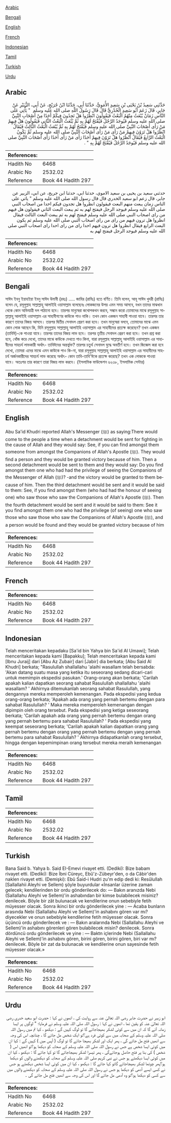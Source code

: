 [Arabic](#arabic)

[Bengali](#bengali)

[English](#english)

[French](#french)

[Indonesian](#indonesian)

[Tamil](#tamil)

[Turkish](#turkish)

[Urdu](#urdu)

## Arabic


<div dir="rtl" lang="ar" style={{fontSize:'larger',backgroundColor:'#f8f9fa',padding:20}}>
حَدَّثَنِي سَعِيدُ بْنُ يَحْيَى بْنِ سَعِيدٍ الأُمَوِيُّ، حَدَّثَنَا أَبِي، حَدَّثَنَا ابْنُ جُرَيْجٍ، عَنْ أَبِي، الزُّبَيْرِ عَنْ جَابِرٍ، قَالَ زَعَمَ أَبُو سَعِيدٍ الْخُدْرِيُّ قَالَ قَالَ رَسُولُ اللَّهِ صلى الله عليه وسلم ‏ "‏ يَأْتِي عَلَى النَّاسِ زَمَانٌ يُبْعَثُ مِنْهُمُ الْبَعْثُ فَيَقُولُونَ انْظُرُوا هَلْ تَجِدُونَ فِيكُمْ أَحَدًا مِنْ أَصْحَابِ النَّبِيِّ صلى الله عليه وسلم فَيُوجَدُ الرَّجُلُ فَيُفْتَحُ لَهُمْ بِهِ ثُمَّ يُبْعَثُ الْبَعْثُ الثَّانِي فَيَقُولُونَ هَلْ فِيهِمْ مَنْ رَأَى أَصْحَابَ النَّبِيِّ صلى الله عليه وسلم فَيُفْتَحُ لَهُمْ بِهِ ثُمَّ يُبْعَثُ الْبَعْثُ الثَّالِثُ فَيُقَالُ انْظُرُوا هَلْ تَرَوْنَ فِيهِمْ مَنْ رَأَى مَنْ رَأَى أَصْحَابَ النَّبِيِّ صلى الله عليه وسلم ثُمَّ يَكُونُ الْبَعْثُ الرَّابِعُ فَيُقَالُ انْظُرُوا هَلْ تَرَوْنَ فِيهِمْ أَحَدًا رَأَى مَنْ رَأَى أَحَدًا رَأَى أَصْحَابَ النَّبِيِّ صلى الله عليه وسلم فَيُوجَدُ الرَّجُلُ فَيُفْتَحُ لَهُمْ بِهِ ‏"‏ ‏.‏
</div>
<div style={{backgroundColor:'#f8f9fa',padding:20, marginBottom: 10}}><table> <thead> <tr> <th>References:</th> <th></th> </tr> </thead> <tbody><tr><td>Hadith No</td><td>6468</td></tr><tr><td>Arabic No</td><td>2532.02</td></tr><tr><td>Reference</td><td>Book 44 Hadith 297</td></tr></tbody></table></div>


<div dir="rtl" lang="ar" style={{fontSize:'larger',backgroundColor:'#f8f9fa',padding:20}}>
حدثني سعيد بن يحيى بن سعيد الاموي، حدثنا ابي، حدثنا ابن جريج، عن ابي، الزبير عن جابر، قال زعم ابو سعيد الخدري قال قال رسول الله صلى الله عليه وسلم " ياتي على الناس زمان يبعث منهم البعث فيقولون انظروا هل تجدون فيكم احدا من اصحاب النبي صلى الله عليه وسلم فيوجد الرجل فيفتح لهم به ثم يبعث البعث الثاني فيقولون هل فيهم من راى اصحاب النبي صلى الله عليه وسلم فيفتح لهم به ثم يبعث البعث الثالث فيقال انظروا هل ترون فيهم من راى من راى اصحاب النبي صلى الله عليه وسلم ثم يكون البعث الرابع فيقال انظروا هل ترون فيهم احدا راى من راى احدا راى اصحاب النبي صلى الله عليه وسلم فيوجد الرجل فيفتح لهم به
</div>
<div style={{backgroundColor:'#f8f9fa',padding:20, marginBottom: 10}}><table> <thead> <tr> <th>References:</th> <th></th> </tr> </thead> <tbody><tr><td>Hadith No</td><td>6468</td></tr><tr><td>Arabic No</td><td>2532.02</td></tr><tr><td>Reference</td><td>Book 44 Hadith 297</td></tr></tbody></table></div>

## Bengali


<div dir="ltr" lang="bn" style={{fontSize:'larger',backgroundColor:'#f8f9fa',padding:20}}>
সাঈদ ইবনু ইয়াহইয়া ইবনু সাঈদ উমাবী (রহঃ) ..... জাবির (রাযিঃ) হতে বর্ণিত। তিনি বলেন, আবূ সাঈদ খুদরী (রাযিঃ) বলেন যে, রসূলুল্লাহ সাল্লাল্লাহু আলাইহি ওয়াসাল্লাম বলেছেনঃ লোকজনের উপর এমন সময় আসবে, যখন তাদের মাঝখান থেকে কোন অভিযাত্রী দল পাঠানো হবে। তারপর মানুষেরা কথোপকথন করবে, সন্ধান করো তোমাদের মাঝে রসূলুল্লাহ সাল্লাল্লাহু আলাইহি ওয়াসাল্লাম এর সাহাবীগণের কাউকে পাও নাকি। তখন কোন একজন সাহাবী পাওয়া যাবে। তারপর তার কারণে তাদের বিজয় আসবে। তারপর দ্বিতীয় সেনাদল প্রেরণ করা হবে। তখন মানুষেরা বলবে, তোমাদের মাঝে এমন কোন লোক আছেন কি, যিনি রসূলুল্লাহ সাল্লাল্লাহু আলাইহি ওয়াসাল্লাম এর সাহাবীদের প্রত্যক্ষ করেছেন? তখন একজন (তাবিঈ)-কে পাওয়া যাবে। তারপর তাদের বিজয় লাভ হবে। তরপর তৃতীয় সেনাদল প্রেরণ করা হবে। তখন প্রশ্ন করা হবে, খোঁজ করে দেখো, তাদের মাঝে কাউকে দেখতে পাও কিনা, যারা রসূলুল্লাহ সাল্লাল্লাহু আলাইহি ওয়াসাল্লাম এর সাহাবীদের সাহচর্য লাভকারী অর্থাৎ- তাবিঈদের অন্তর্ভুক্ত? তারপর চতুর্থ সেনাদল যুদ্ধে অবতীর্ণ হবে। তখন জিজ্ঞেস করা হবে দেখো, তোমরা এদের মাঝে এমন কাউকে পাও কি-না, যারা রসূলুল্লাহ সাল্লাল্লাহু আলাইহি ওয়াসাল্লাম এর সাহাবীদের সাহচর্য অর্জনকারীদের সাহচর্য লাভ করেছে অর্থাৎ- কোন তাবি-তাবি'ঈকে প্রত্যক্ষ করেছে? তখন এক লোককে পাওয়া যাবে। অতঃপর তার কারণে তারা বিজয় লাভ করবে। (ইসলামিক ফাউন্ডেশন ৬২৩৮, ইসলামিক সেন্টার)
</div>
<div style={{backgroundColor:'#f8f9fa',padding:20, marginBottom: 10}}><table> <thead> <tr> <th>References:</th> <th></th> </tr> </thead> <tbody><tr><td>Hadith No</td><td>6468</td></tr><tr><td>Arabic No</td><td>2532.02</td></tr><tr><td>Reference</td><td>Book 44 Hadith 297</td></tr></tbody></table></div>

## English


<div dir="ltr" lang="en" style={{fontSize:'larger',backgroundColor:'#f8f9fa',padding:20}}>
Abu Sa'id Khudri reported Allah's Messenger (ﷺ) as saying:There would come to the people a time when a detachment would be sent for fighting in the cause of Allah and they would say: See, if you can find amongst them someone from amongst the Companions of Allah's Apostle (ﷺ). They would find a person and they would be granted victory because of him. Then a second detachment would be sent to them and they would say: Do you find amongst them one who had had the privilege of seeing the Companions of the Messenger of Allah (ﷺ)? -and the victory would be granted to them because of him. Then the third detachment would be sent and it would be said to them: See, if you find amongst them (who had had the honour of seeing one) who saw those who saw the Companions of Allah's Apostle (ﷺ). Then the fourth detachment would be sent and it would be said to them: See it you find amongst them one who had the privilege (of seeing) one who saw those who saw those who saw the Companions of Allah's Apostle (ﷺ), and a person would be found and they would be granted victory because of him
</div>
<div style={{backgroundColor:'#f8f9fa',padding:20, marginBottom: 10}}><table> <thead> <tr> <th>References:</th> <th></th> </tr> </thead> <tbody><tr><td>Hadith No</td><td>6468</td></tr><tr><td>Arabic No</td><td>2532.02</td></tr><tr><td>Reference</td><td>Book 44 Hadith 297</td></tr></tbody></table></div>

## French


<div dir="ltr" lang="fr" style={{fontSize:'larger',backgroundColor:'#f8f9fa',padding:20}}>

</div>
<div style={{backgroundColor:'#f8f9fa',padding:20, marginBottom: 10}}><table> <thead> <tr> <th>References:</th> <th></th> </tr> </thead> <tbody><tr><td>Hadith No</td><td>6468</td></tr><tr><td>Arabic No</td><td>2532.02</td></tr><tr><td>Reference</td><td>Book 44 Hadith 297</td></tr></tbody></table></div>

## Indonesian


<div dir="ltr" lang="id" style={{fontSize:'larger',backgroundColor:'#f8f9fa',padding:20}}>
Telah menceritakan kepadaku [Sa'id bin Yahya bin Sa'id Al Umawi]; Telah menceritakan kepada kami [Bapakku]; Telah menceritakan kepada kami [Ibnu Juraij] dari [Abu Az Zubair] dari [Jabir] dia berkata; [Abu Said Al Khudri] berkata; "Rasulullah shallallahu 'alaihi wasallam telah bersabda: 'Akan datang suatu masa yang ketika itu seseorang sedang dicari-cari untuk memimpin ekspedisi pasukan.' Orang-orang akan berkata; 'Carilah apakah kalian dapatkan seorang sahabat Rasulullah shallallahu 'alaihi wasallam? ' Akhirnya ditemukanlah seorang sahabat Rasulullah, yang dengannya mereka memperoleh kemenangan. Pada ekspedisi yang kedua orang-orang berkata; 'Apakah ada orang yang pernah bertemu dengan para sahabat Rasulullah? ' Maka mereka memperoleh kemenangan dengan dipimpin oleh orang tersebut. Pada ekspedisi yang ketiga seseorang berkata; 'Carilah apakah ada orang yang pernah bertemu dengan orang yang pernah bertemu para sahabat Rasulullah? ' Pada ekspedisi yang keempat seseorang berkata; 'Carilah apakah kalian dapatkan orang yang pernah bertemu dengan orang yang pernah bertemu dengan yang pernah bertemu para sahabat Rasulullah? ' Akhirnya didapatkanlah orang tersebut, hingga dengan kepemimpinan orang tersebut mereka meraih kemenangan
</div>
<div style={{backgroundColor:'#f8f9fa',padding:20, marginBottom: 10}}><table> <thead> <tr> <th>References:</th> <th></th> </tr> </thead> <tbody><tr><td>Hadith No</td><td>6468</td></tr><tr><td>Arabic No</td><td>2532.02</td></tr><tr><td>Reference</td><td>Book 44 Hadith 297</td></tr></tbody></table></div>

## Tamil


<div dir="ltr" lang="ta" style={{fontSize:'larger',backgroundColor:'#f8f9fa',padding:20}}>

</div>
<div style={{backgroundColor:'#f8f9fa',padding:20, marginBottom: 10}}><table> <thead> <tr> <th>References:</th> <th></th> </tr> </thead> <tbody><tr><td>Hadith No</td><td>6468</td></tr><tr><td>Arabic No</td><td>2532.02</td></tr><tr><td>Reference</td><td>Book 44 Hadith 297</td></tr></tbody></table></div>

## Turkish


<div dir="ltr" lang="tr" style={{fontSize:'larger',backgroundColor:'#f8f9fa',padding:20}}>
Bana Said b. Yahya b. Said EI-Emevi rivayet etti. (Dediki): Bize babam rivayet etti. (Dediki): Bize İbni Cüreyc, Ebû'z-Zübeyr'den, o da Câbir'den naklen rivayet etti. (Demişki): Ebû Said-i Hudri zu'm edip dedi ki: Resûlullah [Sallallahii Aleyhi ve Sellem) şöyle buyurdular «İnsanlar üzerine zaman gelecek; kendilerinden bir ordu gönderilecek do: — Bakın aranızda Nebi (Sallallahu Aleyhi ve Sellem)'in ashabından bir kimse bulabilecek misiniz? denilecek. Böyle bir zât bulunacak ve kendilerine onun sebebiyle fetih müyesser olacak. Sonra ikinci bir ordu gönderilecek yine : — Acaba bunların arasında Nebi (Sallallahu Aleyhi ve Sellem)'in ashabını gören var mı? diyecekler ve onun sebebiyle kendilerine fetih müyesser olacak. Sonra üçüncü ordu gönderilecek ve : — Bakın aralarında Nebi (Sallallahu Aleyhi ve Sellem)'in ashabını görenleri gören bulabilecek misin? denilecek. Sonra dördüncü ordu gönderilecek ve yine : — Baktn içlerinde Nebi (Sallallahu Aleyhi ve Sellem)'in ashabını gören, birini gören, birini gören, biri var mı? denilecek. Böyle bir zat da bulunacak ve kendilerine onun sayesinde fetih müyesser olacak.»
</div>
<div style={{backgroundColor:'#f8f9fa',padding:20, marginBottom: 10}}><table> <thead> <tr> <th>References:</th> <th></th> </tr> </thead> <tbody><tr><td>Hadith No</td><td>6468</td></tr><tr><td>Arabic No</td><td>2532.02</td></tr><tr><td>Reference</td><td>Book 44 Hadith 297</td></tr></tbody></table></div>

## Urdu


<div dir="rtl" lang="ur" style={{fontSize:'larger',backgroundColor:'#f8f9fa',padding:20}}>
ابو زبیر نے حضرت جابر رضی اللہ تعالیٰ عنہ سے روایت کی ، انھوں نے کہا : حضرت ابو سعید خدری رضی اللہ تعالیٰ عنہ کو یقین تھا ، انھوں نے کہا : رسول اللہ صلی اللہ علیہ وسلم نے فرمایا؛ " لوگوں پر ایسا زمانہ آئے گا کہ ان میں سے کوئی لشکر بھیجاجائے گا تو لوگ کہیں گے : دیکھو ، کیا تم میں رسول اللہ صلی اللہ علیہ وسلم کے صحابہ میں سے کوئی فرد ہے؟تو ایک شخص مل جائے گا ، چنانچہ اس کی وجہ سے انھیں فتح مل جائے گی ، پھر ایک اور لشکر بھیجا جائے گا تو لوگ ( آپس میں ) کہیں گے : کیا ان میں کوئی ایسا شخص ہے جس نے رسول اللہ صلی اللہ علیہ وسلم کے صحابہ کو دیکھا ہو؟تو انھیں اس ( شخص ) کی بنا پر فتح حاصل ہوجائےگی ، پھر تیسرا لشکر بھیجاجائے گا تو کہا جائے گا : دیکھو ، کیا ان میں کوئی ایسا دیکھتے ہو جس نے نبی کریم صلی اللہ علیہ وسلم کے صحابہ کو دیکھنے والوں کو دیکھا ہو؟پھر چوتھا لشکر بھیجاجائے گاتو کہا جائے گا : دیکھو ، کیا ان میں کوئی ایسا شخص دیکھتے ہو جس نے کسی ایسے آدمی کو دیکھا ہو جس نے رسول اللہ صلی اللہ علیہ وسلم کے صحابہ کو دیکھنے والوں میں سے کسی کو دیکھا ہو؟تو وہ آدمی مل جائے گا اور اس کی وجہ سے انھیں فتح مل جائے گی ۔
</div>
<div style={{backgroundColor:'#f8f9fa',padding:20, marginBottom: 10}}><table> <thead> <tr> <th>References:</th> <th></th> </tr> </thead> <tbody><tr><td>Hadith No</td><td>6468</td></tr><tr><td>Arabic No</td><td>2532.02</td></tr><tr><td>Reference</td><td>Book 44 Hadith 297</td></tr></tbody></table></div>